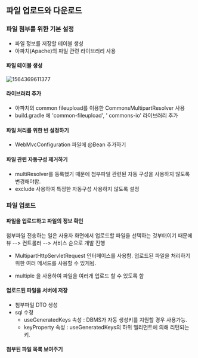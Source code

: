 ## 파일 업로드와 다운로드 

### 파일 첨부를 위한 기본 설정 

- 파일 정보를 저장할 테이블 생성 
- 아파치(Apache)의 파일 관련 라이브러리 사용

#### 파일 테이블 생성 

![1564369611377](C:\Users\bsww201\AppData\Roaming\Typora\typora-user-images\1564369611377.png) 

#### 라이브러리 추가

- 아파치의 common fileupload를 이용한 CommonsMultipartResolver 사용 
- build.gradle 에 'common-fileupload',  ' commons-io' 라이브러리 추가 

#### 파일 처리를 위한 빈 설정하기 

- WebMvcConfiguration 파일에 @Bean 추가하기 

#### 파일 관련 자동구성 제거하기 

- multiResolver를 등록했기 때문에 첨부파일 관련된 자동 구성을 사용하지 않도록 변경해야함. 
- exclude 사용하여 특정한 자동구성 사용하지 않도록 설정 



### 파일 업로드 

#### 파일을 업로드하고 파일의 정보 확인

첨부파일 전송하는 일은 사용자 화면에서 업로드할 파일을 선택하는 것부터이기 때문에 뷰 --> 컨트롤러 --> 서비스 순으로 개발 진행 

- MultipartHttpServletRequest 인터페이스를 사용함. 업로드된 파일을 처리하기 위한 여러 메서드를 사용할 수 있게됨.

- multiple 을 사용하여 파일을 여러개 업로드 할 수 있도록 함

#### 업로드된 파일을 서버에 저장 

- 첨부파일 DTO 생성
- sql 수정 
  - useGeneratedKeys 속성 : DBMS가 자동 생성키를 지원할 경우 사용가능. 
  - keyProperty 속성 : useGeneratedKeys의 하위 엘리먼트에 의해 리턴되는 키. 

#### 첨부된 파일 목록 보여주기 

